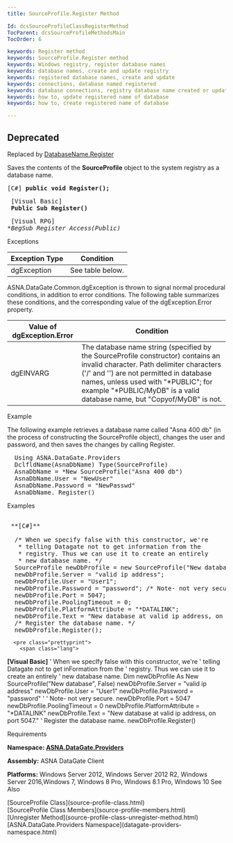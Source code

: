 ```yaml
---
title: SourceProfile.Register Method

Id: dcsSourceProfileClassRegisterMethod
TocParent: dcsSourceProfileMethodsMain
TocOrder: 6

keywords: Register method
keywords: SourceProfile.Register method
keywords: Windows registry, register database names
keywords: database names, create and update registry
keywords: registered database names, create and update
keywords: connections, database named registered
keywords: database connections, registry database name created or updated
keywords: how to, update registered name of database
keywords: how to, create registered name of database

---
```


## <span style="font-color:red">Deprecated</span>
Replaced by [DatabaseName.Register](database-name-class-register-method.html)

Saves the contents of the **SourceProfile** object to the system registry as a database name.
<span style="MARGIN-BOTTOM: 0.8em" />
      <pre class="prettyprint">
        <span class="lang">[C#]</span>
 **public void Register();** 
      </pre>
      <pre class="prettyprint">
        <span class="lang">[Visual Basic] </span>
 **Public Sub Register()** 
      </pre>
      <pre class="prettyprint">
        <span class="lang">[Visual RPG]</span>
 **BegSub Register Access(*Public)** 
      </pre>

Exceptions



| Exception Type | Condition |
| ---- | ---- |
| dgException | See table below. |



ASNA.DataGate.Common.dgException is thrown to signal normal procedural conditions, in addition to error conditions. The following table summarizes these conditions, and the corresponding value of the dgException.Error property. 
<br />



| Value of dgException.Error | Condition |
| ---- | ---- |
| dgEINVARG | The database name string (specified by the SourceProfile constructor) contains an invalid character. Path delimiter characters ('/' and '\') are not permitted in database names, unless used with "*PUBLIC"; for example "*PUBLIC/MyDB" is a valid database name, but "Copyof/MyDB" is not. |



Example <p>The following example retrieves a database name called "Asna 400 db" (in the process of constructing the SourceProfile object), changes the user and password, and then saves the changes by calling Register. 
<pre class="prettyprint">  Using ASNA.DataGate.Providers
  DclfldName(AsnaDbName) Type(SourceProfile)
  AsnaDbName = *New SourceProfile("Asna 400 db")
  AsnaDbName.User = "NewUser"
  AsnaDbName.Password = "NewPasswd"
  AsnaDbName. Register()			</pre>

Examples 

<pre class="prettyprint">
        <span class="lang">
 **[C#]** 
        </span>
  /* When we specify false with this constructor, we're
   * telling Datagate not to get information from the
   * registry. Thus we can use it to create an entirely
   * new database name. */
  SourceProfile newDbProfile = new SourceProfile("New database", false);
  newDbProfile.Server = "valid ip address";
  newDbProfile.User = "User1";
  newDbProfile.Password = "password"; /* Note- not very secure. */
  newDbProfile.Port = 5047;
  newDbProfile.PoolingTimeout = 0;
  newDbProfile.PlatformAttribute = "*DATALINK";
  newDbProfile.Text = "New database at valid ip address, on port 5047.";
  /* Register the database name. */
  newDbProfile.Register();</pre>
      <pre class="prettyprint">
        <span class="lang">
 **[Visual Basic]** 
        </span>
  ' When we specIfy false with this constructor, we're
  ' telling Datagate not to get inFormation from the
  ' registry. Thus we can use it to create an entirely
  ' new database name. 
  Dim newDbProfile As New SourceProfile("New database", False)
  newDbProfile.Server = "valid ip address"
  newDbProfile.User = "User1"
  newDbProfile.Password = "password" ' ' Note- not very secure.
  newDbProfile.Port = 5047
  newDbProfile.PoolingTimeout = 0
  newDbProfile.PlatformAttribute = "*DATALINK"
  newDbProfile.Text = "New database at valid ip address, on port 5047."
  ' Register the database name.
  newDbProfile.Register()
</pre>

Requirements

**Namespace: [ ASNA.DataGate.Providers](datagate-providers-namespace.html)** 

**Assembly:** ASNA DataGate Client 

**Platforms:** Windows Server 2012, Windows Server 2012 R2, Windows Server 2016,Windows 7, Windows 8 Pro, Windows 8.1 Pro, Windows 10
See Also

<dl />
      [SourceProfile Class](source-profile-class.html)
      <br />
      [SourceProfile Class Members](source-profile-members.html)
      <br />
      [Unregister Method](source-profile-class-unregister-method.html)
      <br />
      [ASNA.DataGate.Providers Namespace](datagate-providers-namespace.html)

